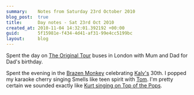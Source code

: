 ```yaml
---
summary:    Notes from Saturday 23rd October 2010
blog_post:  true
title:      Day notes - Sat 23rd Oct 2010
created_at: 2010-11-04 14:32:01.392192 +00:00
guid:       5f15981e-f434-4d41-af31-99e4cc5199bc
layout:     blog
---
```

  Spent the day on [The Original Tour](http://www.theoriginaltour.com/) buses in London with Mum and Dad for Dad's birthday.

  Spent the evening in the [Brazen Monkey](http://www.brazenmonkey.co.uk/) celebrating [Kalv's](http://kalv.co.uk/) 30th.  I popped my karaoke cherry singing Smells like teen spirit with [Tom](http://tomafro.net/).  I'm pretty certain we sounded exactly like [Kurt singing on Top of the Pops](http://www.youtube.com/watch?v=TBQ7jcEh2Qs).
